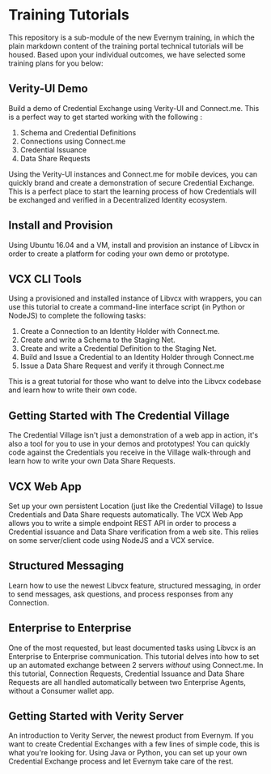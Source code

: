# Training Tutorials

This repository is a sub-module of the new Evernym training, in which the plain markdown content of the training portal technical tutorials will be housed. Based upon your individual outcomes, we have selected some training plans for you below:

## Verity-UI Demo

Build a demo of Credential Exchange using Verity-UI and Connect.me. This is a perfect way to get started working with the following :

1. Schema and Credential Definitions
2. Connections using Connect.me
3. Credential Issuance
4. Data Share Requests

Using the Verity-UI instances and Connect.me for mobile devices, you can quickly brand and create a demonstration of secure Credential Exchange. This is a perfect place to start the learning process of how Credentials will be exchanged and verified in a Decentralized Identity ecosystem.

## Install and Provision

Using Ubuntu 16.04 and a VM, install and provision an instance of Libvcx in order to create a platform for coding your own demo or prototype.

## VCX CLI Tools

Using a provisioned and installed instance of Libvcx with wrappers, you can use this tutorial to create a command-line interface script (in Python or NodeJS) to complete the following tasks:

1. Create a Connection to an Identity Holder with Connect.me.
2. Create and write a Schema to the Staging Net.
3. Create and write a Credential Definition to the Staging Net.
4. Build and Issue a Credential to an Identity Holder through Connect.me
5. Issue a Data Share Request and verify it through Connect.me

This is a great tutorial for those who want to delve into the Libvcx codebase and learn how to write their own code.

## Getting Started with The Credential Village

The Credential Village isn't just a demonstration of a web app in action, it's also a tool for you to use in your demos and prototypes! You can quickly code against the Credentials you receive in the Village walk-through and learn how to write your own Data Share Requests.

## VCX Web App

Set up your own persistent Location (just like the Credential Village) to Issue Credentials and Data Share requests automatically. The VCX Web App allows you to write a simple endpoint REST API in order to process a Credential issuance and Data Share verification from a web site. This relies on some server/client code using NodeJS and a VCX service.

## Structured Messaging

Learn how to use the newest Libvcx feature, structured messaging, in order to send messages, ask questions, and process responses from any Connection.

<!-- ## Agent to Agent Demo with Verity-UI

If you want to create an Enterprise to Enterprise application but don't have the time to code the entire thing from scratch, use this quick Tutorial to set up a demo of an Exchange between 3 Agents using your 2 instance of Verity UI and Connect.me. This can speed up your demo or POC process without needing to write a line of code. -->

## Enterprise to Enterprise

One of the most requested, but least documented tasks using Libvcx is an Enterprise to Enterprise communication. This tutorial delves into how to set up an automated exchange between 2 servers *without* using Connect.me. In this tutorial, Connection Requests, Credential Issuance and Data Share Requests are all handled automatically between two Enterprise Agents, without a Consumer wallet app.

## Getting Started with Verity Server

An introduction to Verity Server, the newest product from Evernym. If you want to create Credential Exchanges with a few lines of simple code, this is what you're looking for. Using Java or Python, you can set up your own Credential Exchange process and let Evernym take care of the rest.

